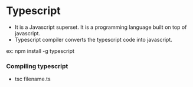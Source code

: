 # Typescript

- It is a Javascript superset. It is a programming language built on top of javascript.
- Typescript compiler converts the typescript code into javascript.

ex: npm install -g typescript 

### Compiling typescript

- tsc filename.ts

